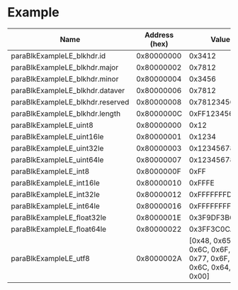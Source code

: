 
# Example

| Name | Address (hex) | Value (hex) | Value |
|------|---------------|-------------|-------|
| paraBlkExampleLE_blkhdr.id | 0x80000000 | 0x3412 | 13330 |
| paraBlkExampleLE_blkhdr.major | 0x80000002 | 0x7812 | 30738 |
| paraBlkExampleLE_blkhdr.minor | 0x80000004 | 0x3456 | 13398 |
| paraBlkExampleLE_blkhdr.dataver | 0x80000006 | 0x7812 | 30738 |
| paraBlkExampleLE_blkhdr.reserved | 0x80000008 | 0x78123456 | 2014458966 |
| paraBlkExampleLE_blkhdr.length | 0x8000000C | 0xFF123456 | 4279383126 |
| paraBlkExampleLE_uint8 | 0x80000000 | 0x12 | 18 |
| paraBlkExampleLE_uint16le | 0x80000001 | 0x1234 | 4660 |
| paraBlkExampleLE_uint32le | 0x80000003 | 0x12345678 | 305419896 |
| paraBlkExampleLE_uint64le | 0x80000007 | 0x1234567812345678 | 1311768465173141112 |
| paraBlkExampleLE_int8 | 0x8000000F | 0xFF | -1 |
| paraBlkExampleLE_int16le | 0x80000010 | 0xFFFE | -2 |
| paraBlkExampleLE_int32le | 0x80000012 | 0xFFFFFFFD | -3 |
| paraBlkExampleLE_int64le | 0x80000016 | 0xFFFFFFFFFFFFFFFC | -4 |
| paraBlkExampleLE_float32le | 0x8000001E | 0x3F9DF3B6 | 1.2339999675750732 |
| paraBlkExampleLE_float64le | 0x80000022 | 0x3FF3C0CA4283DE1B | 1.23456789 |
| paraBlkExampleLE_utf8 | 0x8000002A | [0x48, 0x65, 0x6C, 0x6C, 0x6F, 0x20, 0x77, 0x6F, 0x72, 0x6C, 0x64, 0x21, 0x00] | [72, 101, 108, 108, 111, 32, 119, 111, 114, 108, 100, 33, 0] |

